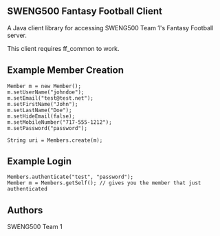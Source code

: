 SWENG500 Fantasy Football Client
--------------------------------

A Java client library for accessing SWENG500 Team 1's Fantasy Football server.

This client requires ff_common to work.


Example Member Creation
-----------------------

 	Member m = new Member();
	m.setUserName("johndoe");
	m.setEmail("test@test.net");
	m.setFirstName("John");
	m.setLastName("Doe");
	m.setHideEmail(false);
	m.setMobileNumber("717-555-1212");
	m.setPassword("password");
		
	String uri = Members.create(m);


Example Login
-------------

	Members.authenticate("test", "password");
	Member m = Members.getSelf(); // gives you the member that just authenticated

	


Authors
-------

SWENG500 Team 1